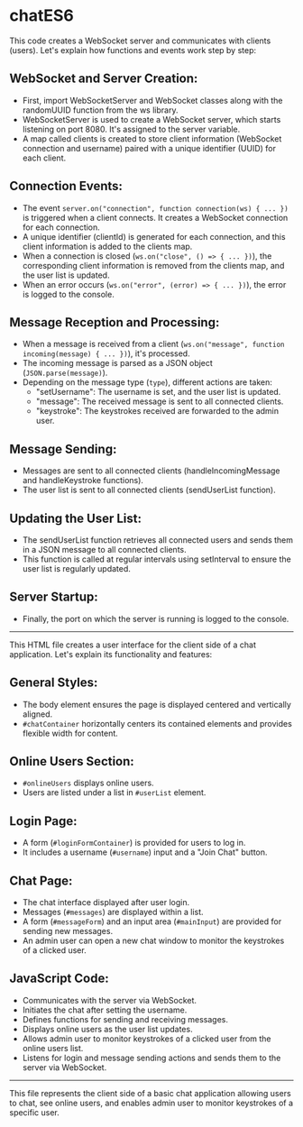 # chatES6

This code creates a WebSocket server and communicates with clients (users). Let's explain how functions and events work step by step:

## WebSocket and Server Creation:

- First, import WebSocketServer and WebSocket classes along with the randomUUID function from the ws library.
- WebSocketServer is used to create a WebSocket server, which starts listening on port 8080. It's assigned to the server variable.
- A map called clients is created to store client information (WebSocket connection and username) paired with a unique identifier (UUID) for each client.

## Connection Events:

- The event `server.on("connection", function connection(ws) { ... })` is triggered when a client connects. It creates a WebSocket connection for each connection.
- A unique identifier (clientId) is generated for each connection, and this client information is added to the clients map.
- When a connection is closed (`ws.on("close", () => { ... })`), the corresponding client information is removed from the clients map, and the user list is updated.
- When an error occurs (`ws.on("error", (error) => { ... })`), the error is logged to the console.

## Message Reception and Processing:

- When a message is received from a client (`ws.on("message", function incoming(message) { ... })`), it's processed.
- The incoming message is parsed as a JSON object (`JSON.parse(message)`).
- Depending on the message type (`type`), different actions are taken:
  - "setUsername": The username is set, and the user list is updated.
  - "message": The received message is sent to all connected clients.
  - "keystroke": The keystrokes received are forwarded to the admin user.

## Message Sending:

- Messages are sent to all connected clients (handleIncomingMessage and handleKeystroke functions).
- The user list is sent to all connected clients (sendUserList function).

## Updating the User List:

- The sendUserList function retrieves all connected users and sends them in a JSON message to all connected clients.
- This function is called at regular intervals using setInterval to ensure the user list is regularly updated.

## Server Startup:

- Finally, the port on which the server is running is logged to the console.

---

This HTML file creates a user interface for the client side of a chat application. Let's explain its functionality and features:

## General Styles:

- The body element ensures the page is displayed centered and vertically aligned.
- `#chatContainer` horizontally centers its contained elements and provides flexible width for content.

## Online Users Section:

- `#onlineUsers` displays online users.
- Users are listed under a list in `#userList` element.

## Login Page:

- A form (`#loginFormContainer`) is provided for users to log in.
- It includes a username (`#username`) input and a "Join Chat" button.

## Chat Page:

- The chat interface displayed after user login.
- Messages (`#messages`) are displayed within a list.
- A form (`#messageForm`) and an input area (`#mainInput`) are provided for sending new messages.
- An admin user can open a new chat window to monitor the keystrokes of a clicked user.

## JavaScript Code:

- Communicates with the server via WebSocket.
- Initiates the chat after setting the username.
- Defines functions for sending and receiving messages.
- Displays online users as the user list updates.
- Allows admin user to monitor keystrokes of a clicked user from the online users list.
- Listens for login and message sending actions and sends them to the server via WebSocket.

---

This file represents the client side of a basic chat application allowing users to chat, see online users, and enables admin user to monitor keystrokes of a specific user.
